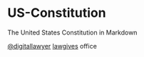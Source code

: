 US-Constitution
===============

The United States Constitution in Markdown

[@digitallawyer](http://www.twitter.com/digitallawyer) 
[lawgives](http://www.lawgives.com) office
